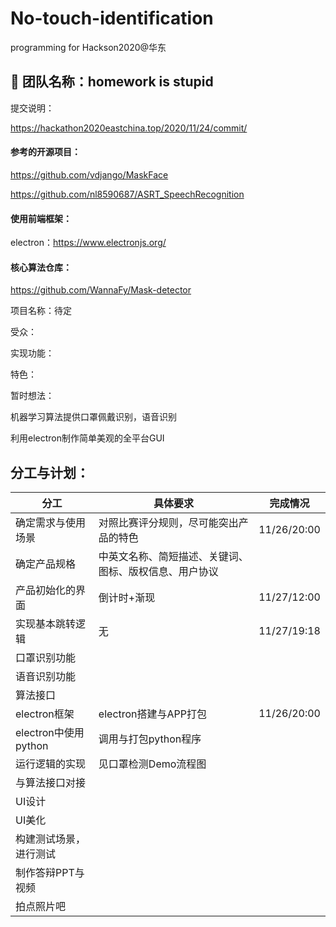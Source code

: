 # No-touch-identification
programming for Hackson2020@华东

## 👋 团队名称：homework is stupid

提交说明：

https://hackathon2020eastchina.top/2020/11/24/commit/

#### 参考的开源项目：

https://github.com/vdjango/MaskFace

https://github.com/nl8590687/ASRT_SpeechRecognition

#### 使用前端框架：

electron：https://www.electronjs.org/

#### 核心算法仓库：

https://github.com/WannaFy/Mask-detector

项目名称：待定

受众：

实现功能：

特色：

暂时想法：

机器学习算法提供口罩佩戴识别，语音识别

利用electron制作简单美观的全平台GUI

## 分工与计划：

| 分工                   | 具体要求                                               | 完成情况    |
| ---------------------- | ------------------------------------------------------ | ----------- |
| 确定需求与使用场景     | 对照比赛评分规则，尽可能突出产品的特色                 | 11/26/20:00 |
| 确定产品规格           | 中英文名称、简短描述、关键词、图标、版权信息、用户协议 |             |
| 产品初始化的界面       | 倒计时+渐现                                            | 11/27/12:00 |
| 实现基本跳转逻辑       | 无                                                     | 11/27/19:18 |
| 口罩识别功能           |                                                        |             |
| 语音识别功能           |                                                        |             |
| 算法接口               |                                                        |             |
| electron框架           | electron搭建与APP打包                                  | 11/26/20:00 |
| electron中使用python   | 调用与打包python程序                                   |             |
| 运行逻辑的实现         | 见口罩检测Demo流程图                                   |             |
| 与算法接口对接         |                                                        |             |
| UI设计                 |                                                        |             |
| UI美化                 |                                                        |             |
| 构建测试场景，进行测试 |                                                        |             |
| 制作答辩PPT与视频      |                                                        |             |
| 拍点照片吧             |                                                        |             |

